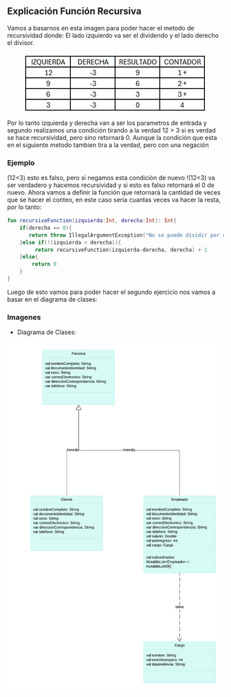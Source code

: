 ## Explicación Función Recursiva
Vamos a basarnos en esta imagen para poder hacer el metodo de recursividad donde: El lado izquierdo va ser el dividendo y el lado derecho el divisor.
<div align="center"> 
  
![Alter](Img/table.png)

</div>
Por lo tanto izquierda y derecha van a ser los parametros de entrada y segundo  realizamos una condición tirando a la verdad 12 > 3  si es verdad se hace recursividad, pero sino retornará 0.
Aunque la condición que esta en el siguiente metodo tambien tira a la verdad, pero con una negación

### Ejemplo
(12<3) esto es falso, pero si negamos esta condición de nuevo !(12<3) va ser verdadero y hacemos recursividad y si esto es falso retornará el 0 de nuevo.
Ahora vamos a definir la función que retornará la cantidad de veces que se hacer el conteo, en este caso seria cuantas veces va hacer la resta, por lo tanto:

```kotlin
fun recursiveFunction(izquierda:Int, derecha:Int): Int{
    if(derecha == 0){
       return throw IllegalArgumentException("No se puede dividir por cero")
    }else if(!(izquierda < derecha)){
         return recursiveFunction(izquierda-derecha, derecha) + 1
    }else{
        return 0
    }  
}
```
Luego de esto vamos para poder hacer el segundo ejercicio nos vamos a basar en el diagrama de clases:                       
### Imagenes
- Diagrama de Clases:


<div align="center"> 
  
![Alter](Img/class.png)

</div>

